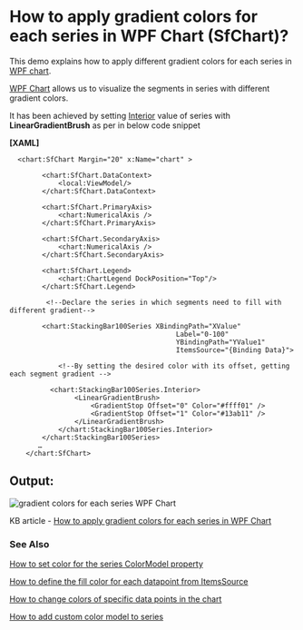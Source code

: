 # How to apply gradient colors for each series in WPF Chart (SfChart)?

This demo explains how to apply different gradient colors for each series in [WPF chart](https://help.syncfusion.com/wpf/charts/overview).

[WPF Chart](https://help.syncfusion.com/wpf/charts/overview) allows us to visualize the segments in series with different gradient colors.

It has been achieved by setting [Interior](https://help.syncfusion.com/cr/wpf/Syncfusion.UI.Xaml.Charts.ChartSegment.html#Syncfusion_UI_Xaml_Charts_ChartSegment_Interior) value of series with **LinearGradientBrush** as per in below code snippet

**[XAML]**
```
  <chart:SfChart Margin="20" x:Name="chart" >

        <chart:SfChart.DataContext>
            <local:ViewModel/>
        </chart:SfChart.DataContext>

        <chart:SfChart.PrimaryAxis>
            <chart:NumericalAxis />
        </chart:SfChart.PrimaryAxis>

        <chart:SfChart.SecondaryAxis>
            <chart:NumericalAxis />
        </chart:SfChart.SecondaryAxis>

        <chart:SfChart.Legend>
            <chart:ChartLegend DockPosition="Top"/>
        </chart:SfChart.Legend>

         <!--Declare the series in which segments need to fill with different gradient-->

        <chart:StackingBar100Series XBindingPath="XValue"
                                         Label="0-100"
                                         YBindingPath="YValue1" 
                                         ItemsSource="{Binding Data}">

            <!--By setting the desired color with its offset, getting each segment gradient -->
            
          <chart:StackingBar100Series.Interior>
                <LinearGradientBrush>
                    <GradientStop Offset="0" Color="#ffff01" />
                    <GradientStop Offset="1" Color="#13ab11" />
                </LinearGradientBrush>
            </chart:StackingBar100Series.Interior>
        </chart:StackingBar100Series>
       …
    </chart:SfChart>     
```

## Output:

![gradient colors for each series WPF Chart](Output.png) 

KB article - [How to apply gradient colors for each series in WPF Chart](https://www.syncfusion.com/kb/11849/how-to-apply-gradient-colors-for-each-series-in-wpf-chart)

### See Also

[How to set color for the series ColorModel property](https://www.syncfusion.com/kb/5496/how-to-set-color-for-the-series-colormodel-property)

[How to define the fill color for each datapoint from ItemsSource](https://www.syncfusion.com/kb/5124/how-to-define-the-fill-color-for-each-datapoint-from-itemssource)

[How to change colors of specific data points in the chart](https://www.syncfusion.com/kb/10928/how-to-change-colors-of-specific-data-points-in-the-chart)

[How to add custom color model to series](https://www.syncfusion.com/kb/5480/how-to-add-custom-color-model-to-series)

